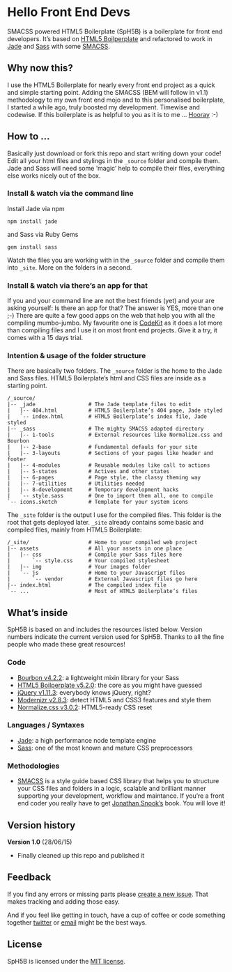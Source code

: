 # Hello Front End Devs

SMACSS powered HTML5 Boilerplate (SpH5B) is a boilerplate for front end developers. It’s based on [HTML5 Boilperplate](https://html5boilerplate.com) and refactored to work in [Jade](http://jade-lang.com) and [Sass](http://sass-lang.com) with some [SMACSS](http://smacss.com).

## Why now this?

I use the HTML5 Boilerplate for nearly every front end project as a quick and simple starting point. Adding the SMACSS (BEM will follow in v1.1) methodology to my own front end mojo and to this personalised boilerplate, I started a while ago, truly boosted my development. Timewise and codewise. If this boilerplate is as helpful to you as it is to me … [Hooray](http://media.giphy.com/media/ns8FcEX37Ha5G/giphy.gif) :-)

## How to …

Basically just download or fork this repo and start writing down your code! Edit all your html files and stylings in the `_source` folder and compile them. Jade and Sass will need some ‘magic’ help to compile their files, everything else works nicely out of the box.

### Install & watch via the command line

Install Jade via npm

    npm install jade

and Sass via Ruby Gems

    gem install sass

Watch the files you are working with in the `_source` folder and compile them into `_site`. More on the folders in a second.

### Install & watch via there’s an app for that

If you and your command line are not the best friends (yet) and your are asking yourself: Is there an app for that? The answer is YES, more than one ;-) There are quite a few good apps on the web that help you with all the compiling mumbo-jumbo. My favourite one is [CodeKit](http://incident57.com/codekit/) as it does a lot more than compiling files and I use it on most front end projects. Give it a try, it comes with a 15 days trial.

### Intention & usage of the folder structure

There are basically two folders. The `_source` folder is the home to the Jade and Sass files. HTML5 Boilerplate’s html and CSS files are inside as a starting point.

    /_source/
    |-- _jade                 # The Jade template files to edit
    |   |-- 404.html          # HTML5 Boilerplate’s 404 page, Jade styled
    |   `-- index.html        # HTML5 Boilerplate’s index file, Jade styled
    |-- _sass                 # The mighty SMACSS adapted directory
    |   |-- 1-tools           # External resources like Normalize.css and Bourbon
    |   |-- 2-base            # Fundamental defauls for your site
    |   |-- 3-layouts         # Sections of your pages like header and footer
    |   |-- 4-modules         # Reusable modules like call to actions
    |   |-- 5-states          # Actives and other states
    |   |-- 6-pages           # Page style, the classy theming way
    |   |-- 7-utilities       # Utilities needed
    |   |-- 8-development     # Temporary development hacks
    |   `-- style.sass        # One to import them all, one to compile
    `-- icons.sketch          # Template for your system icons

The `_site` folder is the output I use for the compiled files. This folder is the root that gets deployed later. `_site` already contains some basic and compiled files, mainly from HTML5 Boilerplate:

    /_site/                   # Home to your compiled web project
    |-- assets                # All your assets in one place
    |   |-- css               # Compile your Sass files here
    |       `-- style.css     # Your compiled stylesheet
    |   |-- img               # Your images folder
    |   `-- js                # Home to your Javascript files
    |       `-- vendor        # External Javascript files go here
    |-- index.html            # The compiled index file
    `-- ...                   # Most of HTML5 Boilerplate’s files

## What’s inside

SpH5B is based on and includes the resources listed below. Version numbers indicate the current version used for SpH5B. Thanks to all the fine people who made these great resources!

### Code

- [Bourbon v4.2.2](http://bourbon.io): a lightweight mixin library for your Sass
- [HTML5 Boilperplate v5.2.0](https://html5boilerplate.com): the core as you might have guessed
- [jQuery v1.11.3](https://jquery.org/): everybody knows jQuery, right?
- [Modernizr v2.8.3](http://modernizr.com): detect HTML5 and CSS3 features and style them
- [Normalize.css v3.0.2](http://necolas.github.io/normalize.css/): HTML5-ready CSS reset

### Languages / Syntaxes

- [Jade](http://jade-lang.com): a high performance node template engine
- [Sass](http://sass-lang.com): one of the most known and mature CSS preprocessors

### Methodologies

- [SMACSS](http://smacss.com) is a style guide based CSS library that helps you to structure your CSS files and folders in a logic, scalable and brilliant manner supporting your development, workflow and maintance. If you’re a front end coder you really have to get [Jonathan Snook’s](https://twitter.com/snookca) book. You will love it!

## Version history

**Version 1.0** (28/06/15)

- Finally cleaned up this repo and published it

## Feedback

If you find any errors or missing parts please [create a new issue](https://github.com/kayspiegel/smacss-powered-html5-boilerplate/issues/new). That makes tracking and adding those easy.

And if you feel like getting in touch, have a cup of coffee or code something together [twitter](http://twitter.com/kay_spiegel) or [email](mailto:hello@kayspiegel.com) might be the best ways.

## License

SpH5B is licensed under the [MIT license](http://opensource.org/licenses/MIT).
